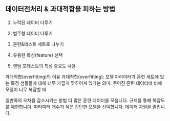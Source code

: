 ## 데이터전처리 & 과대적합을 피하는 방법

1. 누락된 데이터 다루기

2. 범주형 데이터 다루기

3. 훈련&테스트 세트로 나누기

4. 유용한 특성(feature) 선택

5. 랜덤 포레스트의 특성 중요도 사용



과대적합(overfitting)의 이유
과대적합(overfitting): 모델 파라미터가 훈련 세트에 있는 특정 샘플들에 대해 너무 가깝게 맞추어져 있다는 의미.
주어진 훈련 데이터에 비해 모델이 너무 복잡할 때

일반화의 오차를 감소시키는 방법
더 많은 훈련 데이터를 모읍니다.
규제를 통해 복잡도를 제한합니다.
파라미터 개수가 적은 간단한 모델을 선택합니다.
데이터 차원을 줄입니다.


